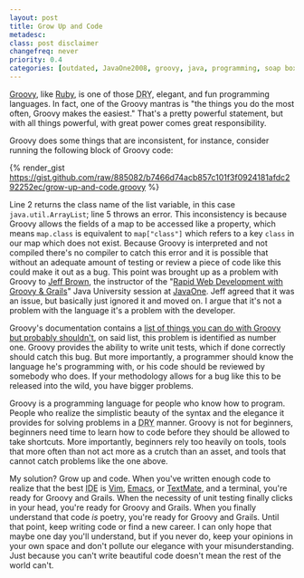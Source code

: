 ```yaml
---
layout: post
title: Grow Up and Code
metadesc: 
class: post disclaimer
changefreq: never
priority: 0.4
categories: [outdated, JavaOne2008, groovy, java, programming, soap box, thoughts]
---
```

[Groovy](http://groovy.codehaus.org/), like 
[Ruby](http://www.ruby-lang.org/en/), is one of those 
<acronym title="Don't Repeat Yourself">DRY</acronym>, elegant, and 
fun programming languages.  In fact, one of the Groovy mantras is "the things you do the most 
often, Groovy makes the easiest."  That's a pretty powerful statement, but with all things 
powerful, with great power comes great responsibility.

Groovy does some things that are inconsistent, for instance, consider running the following 
block of Groovy code:

{% render_gist https://gist.github.com/raw/885082/b7466d74acb857c101f3f0924181afdc292252ec/grow-up-and-code.groovy %}

Line 2 returns the class name of the list variable, in this case `java.util.ArrayList`; 
line 5 throws an error.  This inconsistency is because Groovy allows the fields of a map to be 
accessed like a property, which means `map.class` is equivalent to 
`map["class"]` 
which refers to a key `class` in our map which does not exist.  Because Groovy is 
interpreted and not compiled there's no compiler to catch this error and it is possible that 
without an adequate amount of testing or review a piece of code like this could make it out as a bug. 
This point was brought up as a problem with Groovy to [Jeff Brown](http://javajeff.blogspot.com/), 
the instructor of the "[Rapid Web Development with Groovy &amp; Grails](http://java.sun.com/javaone/sf/javauniversity.jsp#M5)" 
Java University session at [JavaOne](http://java.sun.com/javaone/sf/index.jsp). 
Jeff agreed that it was an issue, but basically just ignored it and moved on.  I argue that it's 
not a problem with the language it's a problem with the developer.

Groovy's documentation contains a [list of things you can do with Groovy but probably shouldn't](http://groovy.codehaus.org/Things+you+can+do+but+better+leave+undone), 
on said list, this problem is identified as number one.  Groovy provides the ability to write unit 
tests, which if done correctly should catch this bug.  But more importantly, a programmer should 
know the language he's programming with, or his code should be reviewed by somebody who does. 
If your methodology allows for a bug like this to be released into the wild, you have bigger problems.

Groovy is a programming language for people who know how to program.  People who realize the simplistic 
beauty of the syntax and the elegance it provides for solving problems in a <acronym title="Don't Repeat Yourself">DRY</acronym> manner. 
Groovy is not for beginners, beginners need time to learn how to code before they should be allowed to 
take shortcuts.  More importantly, beginners rely too heavily on tools, tools that more often than not 
act more as a crutch than an asset, and tools that cannot catch problems like the one above.

My solution?  Grow up and code.  When you've written enough code to realize that the best <acronym title="Integrated Development Environment">IDE</acronym> 
is [Vim](http://www.vim.org/), 
[Emacs](http://www.gnu.org/software/emacs/), or 
[TextMate](http://macromates.com/), and a terminal, you're ready for Groovy and Grails. 
When the necessity of unit testing finally clicks in your head, you're ready for Groovy and Grails. 
When you finally understand that code *is* poetry, you're ready for Groovy and Grails.  Until 
that point, keep writing code or find a new career.  I can only hope that maybe one day you'll understand, 
but if you never do, keep your opinions in your own space and don't pollute our elegance with your 
misunderstanding.  Just because you can't write beautiful code doesn't mean the rest of the world can't.
